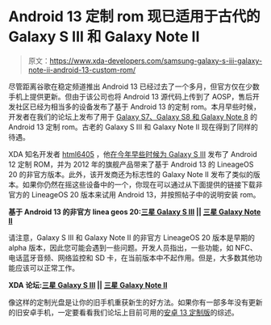 # Android 13 定制 rom 现已适用于古代的 Galaxy S III 和 Galaxy Note II

> 原文：<https://www.xda-developers.com/samsung-galaxy-s-iii-galaxy-note-ii-android-13-custom-rom/>

尽管距离谷歌在稳定频道推出 Android 13 已经过去了一个多月，但官方仅在少数手机上提供更新。但由于该公司也将 Android 13 源代码上传到了 AOSP，售后开发社区已经为相当多的设备发布了基于 Android 13 的定制 rom。本月早些时候，开发者在我们的论坛上发布了用于 [Galaxy S7、Galaxy S8 和 Galaxy Note 8](https://www.xda-developers.com/samsung-galaxy-s7-s8-note-8-android-13-custom-rom/) 的 Android 13 定制 rom。古老的 Galaxy S III 和 Galaxy Note II 现在得到了同样的待遇。

XDA 知名开发者 [html6405](https://forum.xda-developers.com/m/html6405.7211083/) ，他[在今年早些时候为 Galaxy S III](https://www.xda-developers.com/samsung-galaxy-s-iii-android-12-custom-rom/) 发布了 Android 12 定制 ROM，并为 2012 年的旗舰产品带来了基于 Android 13 的 LineageOS 20 的非官方版本。此外，该开发商还为标志性的 Galaxy Note II 发布了类似的版本。如果你仍然在摇这些设备中的一个，你现在可以通过从下面提供的链接下载非官方的 LineageOS 20 版本来试用 Android 13，并按照帖子中的说明安装 rom。

**基于 Android 13 的非官方 linea geos 20:[三星 Galaxy S III](https://forum.xda-developers.com/t/rom-unofficial-13-i9300-lineageos-20-0-alpha.4496431/) || [三星 Galaxy Note II](https://forum.xda-developers.com/t/rom-unofficial-13-n7100-samsung-galaxy-note-2-lineageos-20-0-alpha.4496859/)**

请注意，Galaxy S III 和 Galaxy Note II 的非官方 LineageOS 20 版本是早期的 alpha 版本，因此您可能会遇到一些问题。开发人员指出，一些功能，如 NFC、电话蓝牙音频、网络监控和 SD 卡，在当前版本中不起作用。但是，大多数其他功能应该可以正常工作。

**XDA 论坛:[三星 Galaxy S III](https://forum.xda-developers.com/c/samsung-galaxy-s-iii-i9300-i9305.1563/) || [三星 Galaxy Note II](https://forum.xda-developers.com/c/samsung-galaxy-note-ii-gt-n7100-n7105.1790/)**

像这样的定制光盘是让你的旧手机重获新生的好方法。如果你有一部多年没有更新的旧安卓手机，一定要看看我们论坛上目前可用的[安卓 13 定制版](https://www.xda-developers.com/android-13-custom-rom-list/)的综述。